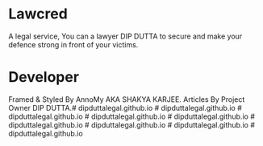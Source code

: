 # Lawcred

A legal service, You can a lawyer DIP DUTTA to secure and make your defence strong in front of your victims.

# Developer

Framed & Styled By AnnoMy AKA SHAKYA KARJEE.
Articles By Project Owner DIP DUTTA.#   d i p d u t t a l e g a l . g i t h u b . i o  
 #   d i p d u t t a l e g a l . g i t h u b . i o  
 #   d i p d u t t a l e g a l . g i t h u b . i o  
 #   d i p d u t t a l e g a l . g i t h u b . i o  
 #   d i p d u t t a l e g a l . g i t h u b . i o  
 #   d i p d u t t a l e g a l . g i t h u b . i o  
 #   d i p d u t t a l e g a l . g i t h u b . i o  
 #   d i p d u t t a l e g a l . g i t h u b . i o  
 #   d i p d u t t a l e g a l . g i t h u b . i o  
 